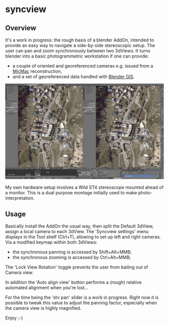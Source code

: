 # syncview
## Overview
It's a work in progress: the rough basis of a blender AddOn, intended to provide an easy way to navigate a side-by-side stereoscopic setup.
The user can pan and zoom synchronously between two 3dViews. It turns blender into a basic photogrammetric workstation if one can provide:
- a couple of oriented and georeferenced cameras e.g. issued from a [MicMac](https://github.com/micmacIGN/micmac) reconstruction,
- and a set of georeferenced data handled with [Blender GIS](https://github.com/domlysz/BlenderGIS).

![](https://github.com/xyleme/syncview/blob/master/capture.jpg)

My own hardware setup involves a Wild ST4 stereoscope mounted ahead of a monitor. This is a dual purpose montage initially used to make photo-interpretation.

## Usage
Basically install the AddOn the usual way, then split the Default 3dView, assign a local camera to each 3dView. The 'Syncview settings' menu displays in the Tool shelf (Ctrl+T), allowing to set up left and right cameras. Via a modified keymap within both 3dViews:
- the synchronous panning is accessed by Shift+Alt+MMB;
- the synchronous zooming is accessed by Ctrl+Alt+MMB;

The 'Lock View Rotation' toggle prevents the user from bailing out of Camera view.

In addition the 'Auto align view' button performs a (rough) relative automated alignment when you're lost...

For the time being the 'stv pan' slider is a work in progress. Right now it is possible to tweak this value to adjust the panning factor, especially when the camera view is highly magnified.

Enjoy ;-)
